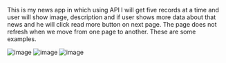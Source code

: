 This is my news app in which using API I will get five records at a time and user will show image, description and if user shows more data about that news and he will click read more button on next page. The page does not refresh when we move from one page to another. These are some examples.

![image](https://user-images.githubusercontent.com/102573818/231537131-30cb4d1a-9d8a-464c-ae11-3f39d9e842db.png)
![image](https://user-images.githubusercontent.com/102573818/231537141-e6e39c66-7bc6-4a0f-907d-55237467e79f.png)
![image](https://user-images.githubusercontent.com/102573818/231537154-20d4ab35-fc0c-4bf4-9a9d-0e4a5c8d52d3.png)
